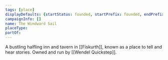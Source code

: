 ```yaml
---
tags: [place]
displayDefaults: {startStatus: founded, startPrefix: founded, endPrefix: destroyed, endStatus: destroyed}
campaignInfo: []
name: The Windward Sail
placeType:
partOf:
---
```


A bustling halfling inn and tavern in [[Fiskurth]], known as a place to tell and hear stories. Owned and run by [[Wendel Quickstep]].